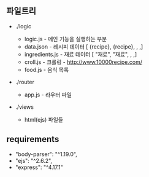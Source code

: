 
## 파일트리

- ./logic
    - logic.js - 메인 기능을 실행하는 부분
    - data.json - 레시피 데이터 [ {recipe}, {recipe}, , ,]
    - ingredients.js - 재료 데이터 [ "재료", "재료", , ,]
    - croll.js - 크롤링 - <http://www.10000recipe.com/>
    - food.js - 음식 목록
- ./router
    - app.js - 라우터 파일

- ./views
    - html(ejs) 파일들


## requirements
- "body-parser": "^1.19.0",
- "ejs": "^2.6.2",
- "express": "^4.17.1"